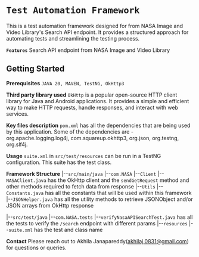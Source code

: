 # **`Test Automation Framework`**

This is a test automation framework designed for from NASA Image and Video Library's Search API endpoint. 
It provides a structured approach for automating tests and streamlining the testing process.

**`Features`**
Search API endpoint from NASA Image and Video Library

## **Getting Started**
**Prerequisites**
`JAVA 20, MAVEN, TestNG, OkHttp3`

**Third party library used**
`OkHttp` is a popular open-source HTTP client library for Java and Android applications. It provides a simple and efficient way to make HTTP requests, handle responses, and interact with web services.

**Key files description**
`pom.xml` has all the dependencies that are being used by this application. Some of the dependencies are - org.apache.logging.log4j, com.squareup.okhttp3, org.json, org.testng, org.slf4j.

**Usage**
`suite.xml` in `src/test/resources` can be run in a TestNG configuration. This suite has the test class.

**Framework Structure**
|--`src/main/java`
 |--`com.NASA`
  |--`Client`
    |--`NASAClient.java` has the OkHttp client and the `sendGetRequest` method and other methods required to fetch data from response
  |--`Utils`
    |--`Constants.java` has all the constants that will be used within this framework
    |--`JSONHelper.java` has all the utility methods to retrieve JSONObject and/or JSON arrays from OkHttp response

|--`src/test/java`
 |--`com.NASA.tests`
  |--`verifyNasaAPISearchTest.java` has all the tests to verify the `/search` endpoint with different params
 |--`resources`
  |--`suite.xml` has the test and class name

**Contact**
Please reach out to Akhila Janapareddy(akhilaj.0831@gmail.com) for questions or queries.
